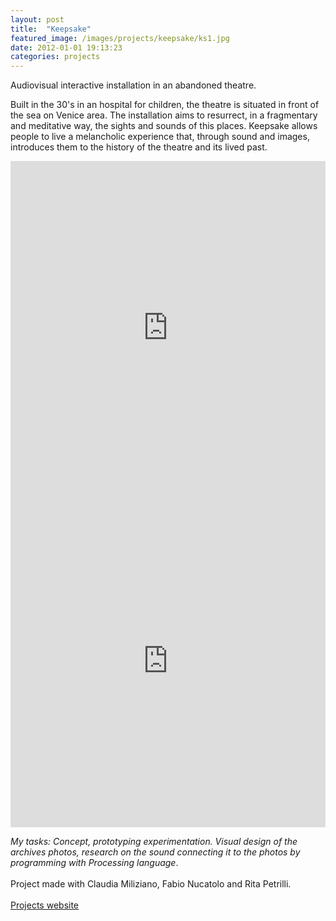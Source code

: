 ```yaml
---
layout: post
title:  "Keepsake"
featured_image: /images/projects/keepsake/ks1.jpg
date: 2012-01-01 19:13:23
categories: projects
---
```



Audiovisual interactive installation in an abandoned theatre.

Built in the 30's in an hospital for children, the theatre is situated in front of the sea on Venice area.
The installation aims to resurrect, in a fragmentary and meditative way, the sights and sounds of this places. Keepsake allows people to live a melancholic experience that, through sound and images, introduces them to the history of the theatre and its lived past.

<iframe src="https://player.vimeo.com/video/44879867" width="100%" height="533" frameborder="0" webkitallowfullscreen mozallowfullscreen allowfullscreen></iframe>

<iframe src="https://player.vimeo.com/video/44877426" width="100%" height="533" frameborder="0" webkitallowfullscreen mozallowfullscreen allowfullscreen></iframe>

*My tasks: Concept, prototyping experimentation. Visual design of the archives photos, research on the sound connecting it to the photos by programming with Processing language*.
<br>
<br>
Project made with Claudia Miliziano, Fabio Nucatolo and Rita Petrilli.
<br>
<br>
<a href="http://www.interaction-venice.net/iuav11-12lab2/projects/keepsake/" target="_blank" class="button">Projects website</a>
